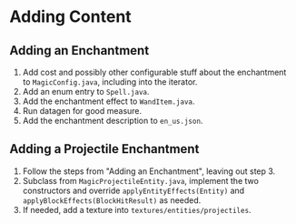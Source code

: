 # Adding Content
## Adding an Enchantment
1. Add cost and possibly other configurable stuff about the enchantment to `MagicConfig.java`, including into the iterator.
2. Add an enum entry to `Spell.java`.
3. Add the enchantment effect to `WandItem.java`.
4. Run datagen for good measure.
5. Add the enchantment description to `en_us.json`.

## Adding a Projectile Enchantment
1. Follow the steps from "Adding an Enchantment", leaving out step 3.
2. Subclass from `MagicProjectileEntity.java`, implement the two constructors and override `applyEntityEffects(Entity)` and `applyBlockEffects(BlockHitResult)` as needed.
3. If needed, add a texture into `textures/entities/projectiles`.